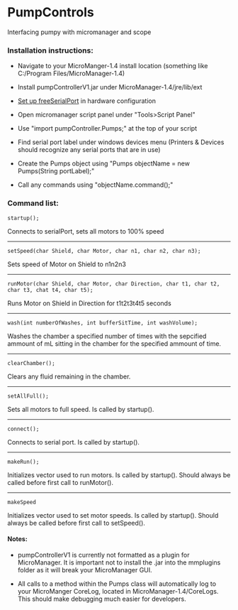 # PumpControls
Interfacing pumpy with micromanager and scope

### Installation instructions:

* Navigate to your MicroManger-1.4 install location (something like C:/Program Files/MicroManager-1.4)

* Install pumpControllerV1.jar under MicroManager-1.4/jre/lib/ext

* [Set up freeSerialPort](https://micro-manager.org/wiki/FreeSerialPort) in hardware configuration

* Open micromanager script panel under "Tools>Script Panel"

* Use "import pumpController.Pumps;" at the top of your script

* Find serial port label under windows devices menu (Printers & Devices should recognize any serial ports that are in use)

* Create the Pumps object using "Pumps objectName = new Pumps(String portLabel);"

* Call any commands using "objectName.command();"

### Command list:

```
startup();
```
Connects to serialPort, sets all motors to 100% speed

___

```
setSpeed(char Shield, char Motor, char n1, char n2, char n3); 
```
Sets speed of Motor on Shield to n1n2n3

___

```
runMotor(char Shield, char Motor, char Direction, char t1, char t2, char t3, chat t4, char t5); 
```

Runs Motor on Shield in Direction for t1t2t3t4t5 seconds

___

```
wash(int numberOfWashes, int bufferSitTime, int washVolume); 
```

Washes the chamber a specified number of times with the sepcified ammount of mL sitting in the chamber for the specified ammount of time.

___

```
clearChamber();
```

Clears any fluid remaining in the chamber.

___

```
setAllFull();
```

Sets all motors to full speed. Is called by startup().

___

```
connect();
```

Connects to serial port. Is called by startup().

___

```
makeRun();
```

Initializes vector used to run motors. Is called by startup(). Should always be called before first call to runMotor().

___

```
makeSpeed
```

Initializes vector used to set motor speeds. Is called by startup(). Should always be called before first call to setSpeed().

#### Notes:

* pumpControllerV1 is currently not formatted as a plugin for MicroManager. It is important not to install the .jar into the mmplugins folder as it will break your MicroManager GUI.

* All calls to a method within the Pumps class will automatically log to your MicroManger CoreLog, located in MicroManager-1.4/CoreLogs. This should make debugging much easier for developers.
